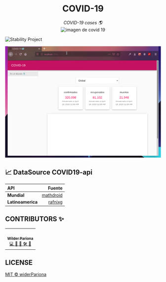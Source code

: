 <h1 align="center">COVID-19</h1>

<p align="center">
  <em>
    COVID-19 cases 🌎 
  </em>
  <br/>
  <img src="https://i.ibb.co/7QpKsCX/image.png" alt="imagen de covid 19">

![Stability Project][stability-image]

![covid](covid.gif)

## 📈 DataSource COVID19-api

| API               |                                                           Fuente |
| :---------------- | ---------------------------------------------------------------: |
| **Mundial**       |           [mathdroid](https://github.com/mathdroid/covid-19-api) |
| **Latinoamerica** | [rafnixg](https://github.com/rafnixg/covid-19_latinoamerica_api) |

## CONTRIBUTORS ✨

<table>
  <tr>
    <td align="center">
      <a href="https://github.com/wilderPariona">
      <img src="https://avatars3.githubusercontent.com/u/46570334?s=460&u=f4431e9164f5d719945b16feb676ddc2a7d9666c&v=4" width="100px;" alt=""/><br /><sub><b>
      Wilder Pariona
      </b></sub></a>
      <br />
      <a href="https://github.com/wilderPariona/devVideos/commits?author=wilderPariona" title="Code">
      💻
      </a> 
      <a href="#design-wilderPariona" title="Design">
      🎨
      </a> 
      <a href="https://github.com/wilderPariona/devVideos/commits?author=wilderPariona" title="Documentation">
      📖
      </a> 
      <a href="#infra-wilderPariona" title="Infrastructure (Hosting, Build-Tools, etc)">
      🛠️
      </a> 
      <a href="#maintenance-wilderPariona" title="Maintenance">
      🚧
      </a> 
    </td>
  </tr>
</table>

## LICENSE

[MIT ](LICENSE) [©️ widerPariona](http://github.com/wilderPariona)

[stability-image]: https://img.shields.io/badge/stability-work_in_progress-lightgrey.svg
